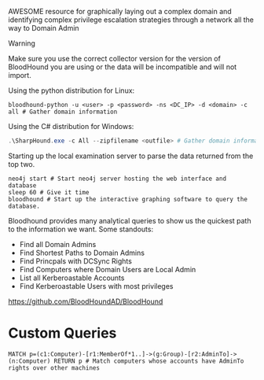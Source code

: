 AWESOME resource for graphically laying out a complex domain and identifying complex privilege escalation strategies through a network all the way to Domain Admin

>[!warning] 
>Make sure you use the correct collector version for the version of BloodHound you are using or the data will be incompatible and will not import.

Using the python distribution for Linux:
```shell
bloodhound-python -u <user> -p <password> -ns <DC_IP> -d <domain> -c all # Gather domain information
```
Using the C# distribution for Windows:
```powershell
.\SharpHound.exe -c All --zipfilename <outfile> # Gather domain informatio
```

Starting up the local examination server to parse the data returned from the top two. 
```shell
neo4j start # Start neo4j server hosting the web interface and database
sleep 60 # Give it time
bloodhound # Start up the interactive graphing software to query the database.
```

Bloodhound provides many analytical queries to show us the quickest path to the information we want. Some standouts:
- Find all Domain Admins
- Find Shortest Paths to Domain Admins
- Find Princpals with DCSync Rights
- Find Computers where Domain Users are Local Admin
- List all Kerberoastable Accounts
- Find Kerberoastable Users with most privileges

https://github.com/BloodHoundAD/BloodHound

# Custom Queries
```shell
MATCH p=(c1:Computer)-[r1:MemberOf*1..]->(g:Group)-[r2:AdminTo]->(n:Computer) RETURN p # Match computers whose accounts have AdminTo rights over other machines 
```
